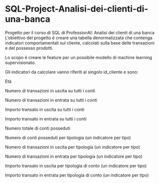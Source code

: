 # SQL-Project-Analisi-dei-clienti-di-una-banca
Progetto per il corso di SQL di ProfessionAI: Analisi dei clienti di una banca
L’obiettivo del progetto è creare una tabella denormalizzata che contenga indicatori comportamentali sul cliente, calcolati sulla base delle transazioni e del possesso prodotti. 

Lo scopo è creare le feature per un possibile modello di machine learning supervisionato.

Gli indicatori da calcolare vanno riferiti al singolo id_cliente e sono:

Età

Numero di transazioni in uscita su tutti i conti

Numero di transazioni in entrata su tutti i conti

Importo transato in uscita su tutti i conti

Importo transato in entrata su tutti i conti

Numero totale di conti posseduti

Numero di conti posseduti per tipologia (un indicatore per tipo)

Numero di transazioni in uscita per tipologia (un indicatore per tipo)

Numero di transazioni in entrata per tipologia (un indicatore per tipo)

Importo transato in uscita per tipologia di conto (un indicatore per tipo)

Importo transato in entrata per tipologia di conto (un indicatore per tipo)
